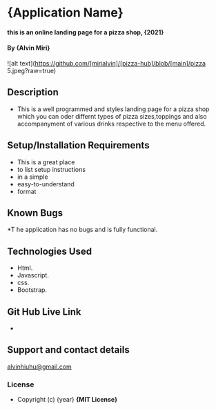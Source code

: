 
# {Application Name}
#### this is an online landing page for a pizza shop, {2021}
#### By **{Alvin Miri}**
![alt text](https://github.com/[mirialvin]/[pizza-hub]/blob/[main]/pizza 5.jpeg?raw=true)
## Description
* This is a well programmed and styles landing page for a pizza shop which you can oder differnt types of pizza sizes,toppings and also accompanyment of various drinks respective to the menu offered.


## Setup/Installation Requirements
* This is a great place
* to list setup instructions
* in a simple
* easy-to-understand
* format

## Known Bugs
*T he application has no bugs and is fully functional.

## Technologies Used
* Html.
* Javascript.
* css.
* Bootstrap.

## Git Hub Live Link
*
## Support and contact details
alvinhiuhu@gmail.com

### License
* Copyright (c) {year} **{MIT License}**
  
